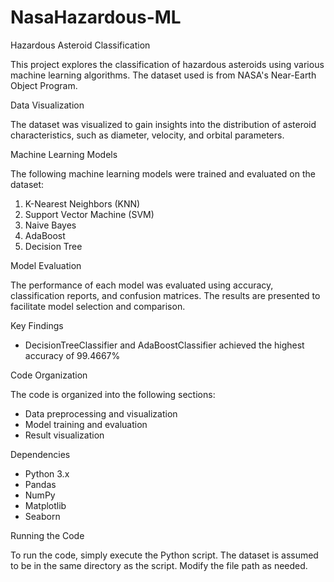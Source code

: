 # NasaHazardous-ML

Hazardous Asteroid Classification

This project explores the classification of hazardous asteroids using various machine learning algorithms. The dataset used is from NASA's Near-Earth Object Program.

Data Visualization

The dataset was visualized to gain insights into the distribution of asteroid characteristics, such as diameter, velocity, and orbital parameters.

Machine Learning Models

The following machine learning models were trained and evaluated on the dataset:

1. K-Nearest Neighbors (KNN)
2. Support Vector Machine (SVM)
3. Naive Bayes
4. AdaBoost
5. Decision Tree

Model Evaluation

The performance of each model was evaluated using accuracy, classification reports, and confusion matrices. The results are presented to facilitate model selection and comparison.

Key Findings

- DecisionTreeClassifier and AdaBoostClassifier achieved the highest accuracy of 99.4667%

Code Organization

The code is organized into the following sections:

- Data preprocessing and visualization
- Model training and evaluation
- Result visualization

Dependencies

- Python 3.x
- Pandas
- NumPy
- Matplotlib
- Seaborn

Running the Code

To run the code, simply execute the Python script. The dataset is assumed to be in the same directory as the script. Modify the file path as needed.

